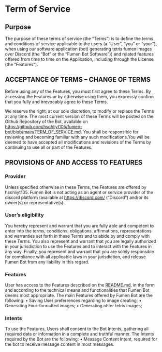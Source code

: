 # Term of Service
## Purpose
The purpose of these terms of service (the “Terms”) is to define the terms and conditions of service applicable to the users (a “User”, “you” or “your”), when using our software application (bot) generating tetris fumen images over Discord (the “Bot” or the “Fumen Bot Software”)) and related features offered from time to time on the Application, including through the License (the “Features”).

## ACCEPTANCE OF TERMS – CHANGE OF TERMS 
Before using any of the Features, you must first agree to these Terms. By accessing the Features or
by otherwise using them, you expressly confirm that you fully and irrevocably agree to these Terms.

We reserve the right, at our sole discretion, to modify or replace the Terms at any time. The most
current version of these Terms will be posted on the Github Repository of the Bot, available on https://github.com/hsohliyt105/fumen-bot/blob/main/TERM_OF_SERVICE.md. You shall be responsible for
reviewing and becoming familiar with any such modifications.You will be deemed to have accepted all modifications and revisions of the Terms by continuing to use all or part of the Features.

## PROVISIONS OF AND ACCESS TO FEATURES
### Provider
Unless specified otherwise in these Terms, the Features are offered by hsohliyt105. Fumen Bot is not acting as an agent or service provider of the discord platform (available at https://discord.com/ (“Discord”) and/or its owner(s) or representative(s).

### User’s eligibility
You hereby represent and warrant that you are fully able and competent to enter into the terms, conditions, obligations, affirmations, representations and warranties set forth in these Terms and to abide by and comply with these Terms. You also represent and warrant that you are legally authorized in your jurisdiction to use the Features and to interact with the Features in any way. Finally, you represent and warrant that you are solely responsible for compliance with all applicable laws in your jurisdiction, and release Fumen Bot from any liability in this regard.

### Features
User has access to the Features described on the [README.md](https://github.com/hsohliyt105/fumen-bot/blob/main/README.md), in the form and according to the technical means and functionalities that Fumen Bot deems most appropriate. The main Features offered by Fumen Bot are the following:
• Saving User preferrences regarding to image creating;
• Generating Four-formatted images;
• Generating ohter tetris images;

### Intents
To use the Features, Users shall consent to the Bot Intents, gathering all required data or information in a complete and truthful manner. The Intents required by the Bot are the following:
• Message Content Intent, required for the bot to receive message content in most messages.
